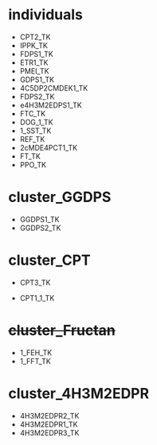 # individuals

- CPT2_TK
- IPPK_TK
- FDPS1_TK
- ETR1_TK
- PMEI_TK
- GDPS1_TK
- 4C5DP2CMDEK1_TK
- FDPS2_TK
- e4H3M2EDPS1_TK
- FTC_TK
- DOG_1_TK
- 1_SST_TK
- REF_TK
- 2cMDE4PCT1_TK
- FT_TK
- PPO_TK



# cluster_GGDPS

- GGDPS1_TK
- GGDPS2_TK



# cluster_CPT

- CPT3_TK

- CPT1_1_TK



# ~~cluster_Fructan~~

- 1_FEH_TK <!-- different lengths -- moved to individual -->
- 1_FFT_TK <!-- different lengths -- moved to individual -->



# cluster_4H3M2EDPR

- 4H3M2EDPR2_TK <!-- way shorter than others, so moved to individual -->
- 4H3M2EDPR1_TK
- 4H3M2EDPR3_TK

